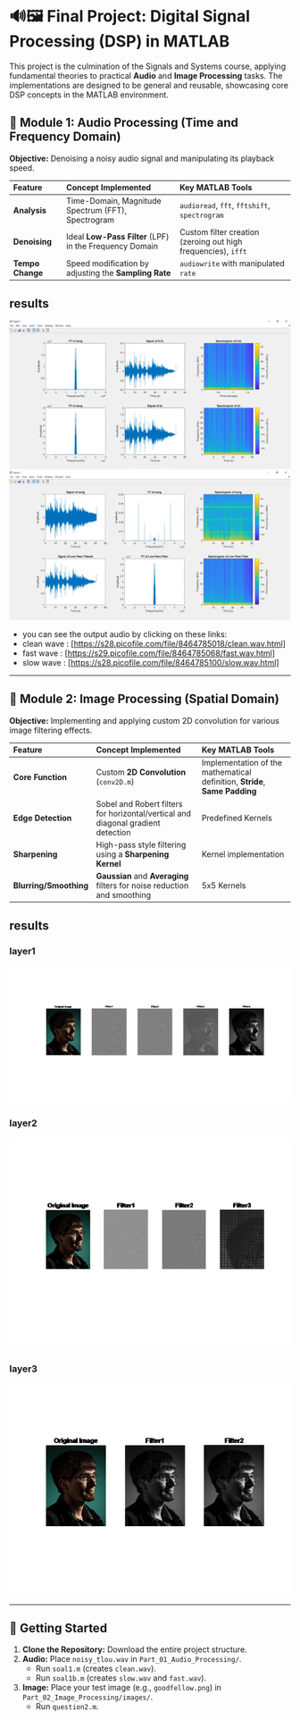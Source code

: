 # 🔊🖼️ Final Project: Digital Signal Processing (DSP) in MATLAB

This project is the culmination of the Signals and Systems course, applying fundamental theories to practical **Audio** and **Image Processing** tasks. The implementations are designed to be general and reusable, showcasing core DSP concepts in the MATLAB environment.

## 🧠 Module 1: Audio Processing (Time and Frequency Domain)

**Objective:** Denoising a noisy audio signal and manipulating its playback speed.

| Feature | Concept Implemented | Key MATLAB Tools |
| :--- | :--- | :--- |
| **Analysis** | Time-Domain, Magnitude Spectrum (FFT), Spectrogram | `audioread`, `fft`, `fftshift`, `spectrogram` |
| **Denoising** | Ideal **Low-Pass Filter** (LPF) in the Frequency Domain | Custom filter creation (zeroing out high frequencies), `ifft` |
| **Tempo Change** | Speed modification by adjusting the **Sampling Rate** | `audiowrite` with manipulated `rate` |

## results 

![images](https://github.com/MahdisSep/DSP-Audio-Image-Signal-Systems-Project/blob/main/Part_01_Audio_Processing/results/results1.png)
![images](https://github.com/MahdisSep/DSP-Audio-Image-Signal-Systems-Project/blob/main/Part_01_Audio_Processing/results/results2.png)

* you can see the output audio by clicking on these links:
* clean wave : [https://s28.picofile.com/file/8464785018/clean.wav.html]
* fast wave : [https://s29.picofile.com/file/8464785068/fast.wav.html]
* slow wave : [https://s28.picofile.com/file/8464785100/slow.wav.html]

-----

## 🧠 Module 2: Image Processing (Spatial Domain)

**Objective:** Implementing and applying custom 2D convolution for various image filtering effects.

| Feature | Concept Implemented | Key MATLAB Tools |
| :--- | :--- | :--- |
| **Core Function** | Custom **2D Convolution** (`conv2D.m`) | Implementation of the mathematical definition, **Stride**, **Same Padding** |
| **Edge Detection** | Sobel and Robert filters for horizontal/vertical and diagonal gradient detection | Predefined Kernels |
| **Sharpening** | High-pass style filtering using a **Sharpening Kernel** | Kernel implementation |
| **Blurring/Smoothing** | **Gaussian** and **Averaging** filters for noise reduction and smoothing | 5x5 Kernels |

## results 

### layer1
![images](https://github.com/MahdisSep/DSP-Audio-Image-Signal-Systems-Project/blob/main/Part_02_Image_Processing/results/results1.png)
### layer2
![images](https://github.com/MahdisSep/DSP-Audio-Image-Signal-Systems-Project/blob/main/Part_02_Image_Processing/results/results2.png)
### layer3
![images](https://github.com/MahdisSep/DSP-Audio-Image-Signal-Systems-Project/blob/main/Part_02_Image_Processing/results/results3.png)

-----

## 🚀 Getting Started

1.  **Clone the Repository:** Download the entire project structure.
2.  **Audio:** Place `noisy_tlou.wav` in `Part_01_Audio_Processing/`.
    * Run `soal1.m` (creates `clean.wav`).
    * Run `soal1b.m` (creates `slow.wav` and `fast.wav`).
3.  **Image:** Place your test image (e.g., `goodfellow.png`) in `Part_02_Image_Processing/images/`.
    * Run `question2.m`.
